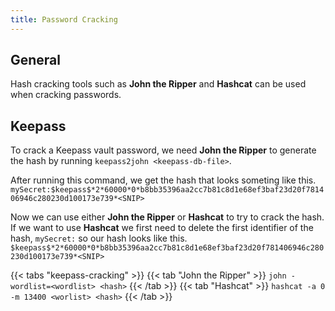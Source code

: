 ```yaml
---
title: Password Cracking
---
```


## General
Hash cracking tools such as **John the Ripper** and **Hashcat** can be used when cracking passwords.

## Keepass
To crack a Keepass vault password, we need **John the Ripper** to generate the hash by running `keepass2john <keepass-db-file>`.

After running this command, we get the hash that looks someting like this.
`mySecret:$keepass$*2*60000*0*b8bb35396aa2cc7b81c8d1e68ef3baf23d20f781406946c280230d100173e739*<SNIP>`

Now we can use either **John the Ripper** or **Hashcat** to try to crack the hash.
If we want to use **Hashcat** we first need to delete the first identifier of the hash, `mySecret:` so our hash looks like this.
`$keepass$*2*60000*0*b8bb35396aa2cc7b81c8d1e68ef3baf23d20f781406946c280230d100173e739*<SNIP>`

{{< tabs "keepass-cracking" >}}
{{< tab "John the Ripper" >}}
`john -wordlist=<wordlist> <hash>`
{{< /tab >}}
{{< tab "Hashcat" >}}
`hashcat -a 0 -m 13400 <worlist> <hash>`
{{< /tab >}}
